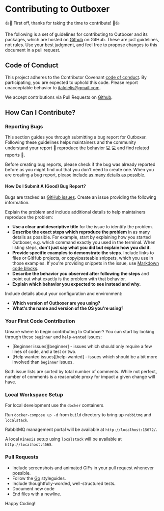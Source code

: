 # Contributing to Outboxer

:+1::tada: First off, thanks for taking the time to contribute! :tada::+1:

The following is a set of guidelines for contributing to Outboxer and its packages, 
which are hosted on [Github](https://github.com/italolelis) on GitHub.
These are just guidelines, not rules. Use your best judgment, and feel free to propose changes 
to this document in a pull request.

## Code of Conduct

This project adheres to the Contributor Covenant [code of conduct](CODE_OF_CONDUCT.md).
By participating, you are expected to uphold this code.
Please report unacceptable behavior to [italolelis@gmail.com](mailto:me@italovietro.com).

We accept contributions via Pull Requests on [Github](https://github.com/italolelis/outboxer).

## How Can I Contribute?

### Reporting Bugs

This section guides you through submitting a bug report for Outboxer. Following these guidelines helps maintainers 
and the community understand your report :pencil: reproduce the behavior :computer: :computer: and find related 
reports :mag_right:.

Before creating bug reports, please check if the bug was already reported before as you might find out that you don't need to create one. When you are creating a bug report, please [include as many details as possible](#how-do-i-submit-a-good-bug-report). 

#### How Do I Submit A (Good) Bug Report?

Bugs are tracked as [GitHub issues](https://guides.github.com/features/issues/). Create an issue providing the following information.

Explain the problem and include additional details to help maintainers reproduce the problem:

* **Use a clear and descriptive title** for the issue to identify the problem.
* **Describe the exact steps which reproduce the problem** in as many details as possible. For example, start by explaining how you started Outboxer, 
e.g. which command exactly you used in the terminal. When listing steps, **don't just say what you did but explain how you did it**.
* **Provide specific examples to demonstrate the steps**. Include links to files or GitHub projects, or copy/pasteable snippets, which you use in those examples. 
If you're providing snippets in the issue, use [Markdown code blocks](https://help.github.com/articles/markdown-basics/#multiple-lines).
* **Describe the behavior you observed after following the steps** and point out what exactly is the problem with that behavior.
* **Explain which behavior you expected to see instead and why.**

Include details about your configuration and environment:

* **Which version of Outboxer are you using?**
* **What's the name and version of the OS you're using**?

### Your First Code Contribution

Unsure where to begin contributing to Outboxer? You can start by looking through these `beginner` and `help-wanted` issues:

* [Beginner issues][beginner] - issues which should only require a few lines of code, and a test or two.
* [Help wanted issues][help-wanted] - issues which should be a bit more involved than `beginner` issues.

Both issue lists are sorted by total number of comments. While not perfect, number of comments is a reasonable proxy for impact a given change will have.

### Local Workspace Setup

For local development use the `docker` containers.

Run `docker-compose up -d` from `build` directory to bring up `rabbitmq` and `localstack`.

RabbitMQ management portal will be available at `http://localhost:15672/`.

A local `Kinesis` setup using `localstack` will be available at `http://localhost:4568`.

### Pull Requests

* Include screenshots and animated GIFs in your pull request whenever possible.
* Follow the [Go](https://github.com/golang/go/wiki/CodeReviewComments) styleguides.
* Include thoughtfully-worded, well-structured tests.
* Document new code
* End files with a newline.


Happy Coding!

